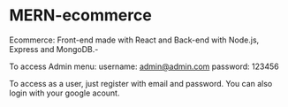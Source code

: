# MERN-ecommerce

Ecommerce: Front-end made with React and Back-end with Node.js, Express and MongoDB.-

To access Admin menu:
username: admin@admin.com
password: 123456

To access as a user, just register with email and password. You can also login with your google acount.
